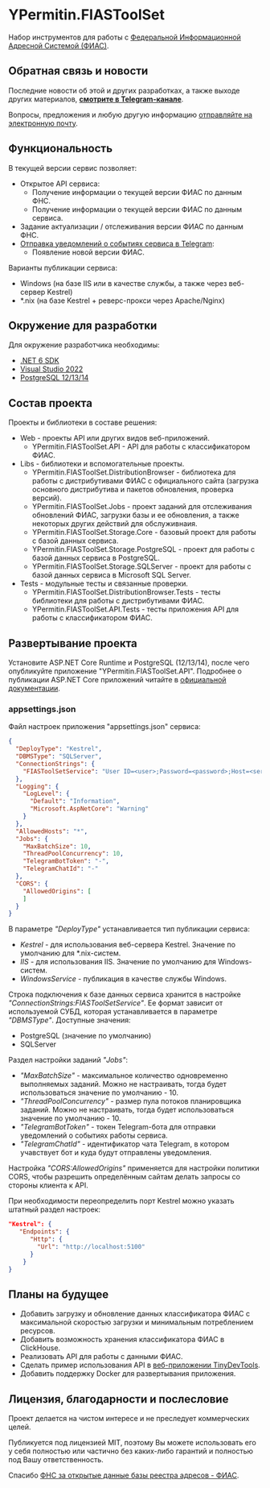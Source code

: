# YPermitin.FIASToolSet

Набор инструментов для работы с [Федеральной Информационной Адресной Системой (ФИАС)](https://fias.nalog.ru/).

## Обратная связь и новости

Последние новости об этой и других разработках, а также выходе других материалов, **[смотрите в Telegram-канале](https://t.me/DevQuietPlace)**.

Вопросы, предложения и любую другую информацию [отправляйте на электронную почту](mailto:i.need.ypermitin@yandex.ru).

## Функциональность

В текущей версии сервис позволяет:

* Открытое API сервиса:
	* Получение информации о текущей версии ФИАС по данным ФНС.
	* Получение информации о текущей версии ФИАС по данным сервиса.
* Задание актуализации / отслеживания версии ФИАС по данным ФНС.
* [Отправка уведомлений о событиях сервиса в Telegram](https://t.me/tinydevtools_fias):
	* Появление новой версии ФИАС.

Варианты публикации сервиса:

* Windows (на базе IIS или в качестве службы, а также через веб-сервер Kestrel)
* *.nix (на базе Kestrel + реверс-прокси через Apache/Nginx)

## Окружение для разработки

Для окружение разработчика необходимы:

* [.NET 6 SDK](https://dotnet.microsoft.com/en-us/download/dotnet/6.0)
* [Visual Studio 2022](https://visualstudio.microsoft.com/ru/vs/)
* [PostgreSQL 12/13/14](https://www.postgresql.org/download/)

## Состав проекта

Проекты и библиотеки в составе решения:

* Web - проекты API или других видов веб-приложений.
	* YPermitin.FIASToolSet.API - API для работы с классификатором ФИАС.
* Libs - библиотеки и вспомогательные проекты.
	* YPermitin.FIASToolSet.DistributionBrowser - библиотека для работы с дистрибутивами ФИАС с официального сайта (загрузка основного дистрибутива и пакетов обновления, проверка версий).
	* YPermitin.FIASToolSet.Jobs - проект заданий для отслеживания обновлений ФИАС, загрузки базы и ее обновления, а также некоторых других действий для обслуживнаия.
	* YPermitin.FIASToolSet.Storage.Core - базовый проект для работы с базой данных сервиса.
	* YPermitin.FIASToolSet.Storage.PostgreSQL - проект для работы с базой данных сервиса в PostgreSQL.
    * YPermitin.FIASToolSet.Storage.SQLServer - проект для работы с базой данных сервиса в Microsoft SQL Server.
* Tests - модульные тесты и связанные проверки.
	* YPermitin.FIASToolSet.DistributionBrowser.Tests - тесты библиотеки для работы с дистрибутивами ФИАС.
	* YPermitin.FIASToolSet.API.Tests - тесты приложения API для работы с классификатором ФИАС.

## Развертывание проекта

Установите ASP.NET Core Runtime и PostgreSQL (12/13/14), после чего опубликуйте приложение "YPermitin.FIASToolSet.API". Подробнее о публикации ASP.NET Core приложений читайте в [официальной документации](https://docs.microsoft.com/ru-ru/aspnet/core/host-and-deploy/?view=aspnetcore-6.0).

### appsettings.json

Файл настроек приложения "appsettings.json" сервиса:

```json
{
  "DeployType": "Kestrel",
  "DBMSType": "SQLServer",
  "ConnectionStrings": {
    "FIASToolSetService": "User ID=<user>;Password=<password>;Host=<server>;Port=5432;Database=FIASToolSetService;"
  },
  "Logging": {
    "LogLevel": {
      "Default": "Information",
      "Microsoft.AspNetCore": "Warning"
    }
  },
  "AllowedHosts": "*",
  "Jobs": {
    "MaxBatchSize": 10,
    "ThreadPoolConcurrency": 10,
    "TelegramBotToken": "-",
    "TelegramChatId": "-"
  },
  "CORS": {
    "AllowedOrigins": [
    ]
  }
}

```

В параметре *"DeployType"* устанавливается тип публикации сервиса:

* *Kestrel* - для использования веб-сервера Kestrel. Значение по умолчанию для *.nix-систем.
* *IIS* - для использования IIS. Значение по умолчанию для Windows-систем.
* *WindowsService* - публикация в качестве службы Windows.

Строка подключения к базе данных сервиса хранится в настройке *"ConnectionStrings:FIASToolSetService"*. Ее формат зависит от используемой СУБД, которая устанавливается в параметре *"DBMSType"*. Доступные значения:

* PostgreSQL (значение по умолчанию)
* SQLServer

Раздел настройки заданий *"Jobs"*:

* *"MaxBatchSize"* - максимальное количество одновременно выполняемых заданий. Можно не настраивать, тогда будет использоваться значение по умолчанию - 10.
* *"ThreadPoolConcurrency"* - размер пула потоков планировщика заданий. Можно не настраивать, тогда будет использоваться значение по умолчанию - 10.
* *"TelegramBotToken"* - токен Telegram-бота для отправки уведомлений о событиях работы сервиса.
* *"TelegramChatId"* - идентификатор чата Telegram, в котором учавствует бот и куда будут отправлены уведомления.

Настройка *"CORS:AllowedOrigins"* применяется для настройки политики CORS, чтобы разрешить определённым сайтам делать запросы со стороны клиента к API.

При необходимости переопределить порт Kestrel можно указать штатный раздел настроек:

```json
"Kestrel": {
   "Endpoints": {
      "Http": {
        "Url": "http://localhost:5100"
      }
    }
}
```

## Планы на будущее

* Добавить загрузку и обновление данных классификатора ФИАС с максимальной скоростью загрузки и минимальным потреблением ресурсов.
* Добавить возможность хранения классификатора ФИАС в ClickHouse.
* Реализовать API для работы с данными ФИАС.
* Сделать пример использования API в [веб-приложении TinyDevTools](https://tinydevtools.ru/fias).
* Добавить поддержку Docker для развертывания приложения.

## Лицензия, благодарности и послесловие

Проект делается на чистом интересе и не преследует коммерческих целей. 

Публикуется под лицензией MIT, поэтому Вы можете использовать его у себя полностью или частично без каких-либо гарантий и полностью под Вашу ответственность.

Спасибо [ФНС за открытые данные базы реестра адресов - ФИАС](https://fias.nalog.ru/).
